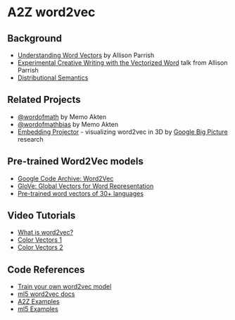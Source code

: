 # A2Z word2vec

## Background
* [Understanding Word Vectors](https://gist.github.com/aparrish/2f562e3737544cf29aaf1af30362f469) by Allison Parrish
* [Experimental Creative Writing with the Vectorized Word](https://youtu.be/L3D0JEA1Jdc) talk from Allison Parrish
* [Distributional Semantics](https://en.wikipedia.org/wiki/Distributional_semantics)

## Related Projects
* [@wordofmath](https://twitter.com/wordofmath) by Memo Akten
* [@wordofmathbias](https://twitter.com/wordofmathbias) by Memo Akten
* [Embedding Projector](http://projector.tensorflow.org/) - visualizing word2vec in 3D by [Google Big Picture](https://research.google.com/bigpicture/) research

## Pre-trained Word2Vec models
* [Google Code Archive: Word2Vec](https://code.google.com/archive/p/word2vec/)
* [GloVe: Global Vectors for Word Representation](https://nlp.stanford.edu/projects/glove/)
* [Pre-trained word vectors of 30+ languages](https://github.com/Kyubyong/wordvectors)

## Video Tutorials
* [What is word2vec?](https://youtu.be/LSS_bos_TPI?list=PLRqwX-V7Uu6aQ0oh9nH8c6U1j9gCg-GdF)
* [Color Vectors 1](https://youtu.be/mI23bDF0VRI?list=PLRqwX-V7Uu6aQ0oh9nH8c6U1j9gCg-GdF)
* [Color Vectors 2](https://youtu.be/g7wEfamF0Eg?list=PLRqwX-V7Uu6aQ0oh9nH8c6U1j9gCg-GdF)

## Code References
* [Train your own word2vec model](https://github.com/ml5js/training-word2vec)
* [ml5 word2vec docs](https://ml5js.org/docs/Word2vec)
* [A2Z Examples](https://github.com/shiffman/A2Z-F18/tree/master/week8-word2vec)
* [ml5 Examples](https://github.com/ml5js/ml5-examples/tree/master/p5js/Word2Vec)
